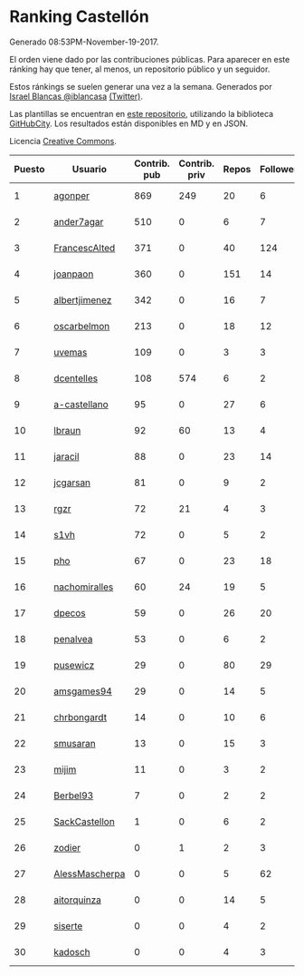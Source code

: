 # Ranking Castellón

Generado 08:53PM-November-19-2017.

El orden viene dado por las contribuciones públicas. Para aparecer en este ránking hay que tener, al menos, un repositorio público y un seguidor.

Estos ránkings se suelen generar una vez a la semana. Generados por [Israel Blancas @iblancasa](https://github.com/iblancasa/) [(Twitter)](https://twitter.com/iblancasa).

Las plantillas se encuentran en [este repositorio](https://github.com/iblancasa/GH-Spanish-Ranking), utilizando la biblioteca [GitHubCity](https://github.com/iblancasa/GitHubCity). Los resultados están disponibles en MD y en JSON.

Licencia [Creative Commons](https://creativecommons.org/licenses/by/4.0/).

| Puesto   |  Usuario  | Contrib. pub | Contrib. priv |Repos| Followers | Desde |  Avatar  |
|----------|-----------|--------------|---------------|-----|-----------|-------|----------|
|1|[agonper](https://github.com/agonper)|869|249|20|6|2015-01-27|![agonper](https://avatars3.githubusercontent.com/u/10727467)|
|2|[ander7agar](https://github.com/ander7agar)|510|0|6|7|2014-03-06|![ander7agar](https://avatars2.githubusercontent.com/u/6875232)|
|3|[FrancescAlted](https://github.com/FrancescAlted)|371|0|40|124|2010-06-25|![FrancescAlted](https://avatars0.githubusercontent.com/u/314521)|
|4|[joanpaon](https://github.com/joanpaon)|360|0|151|14|2013-06-30|![joanpaon](https://avatars1.githubusercontent.com/u/4895527)|
|5|[albertjimenez](https://github.com/albertjimenez)|342|0|16|7|2015-05-21|![albertjimenez](https://avatars3.githubusercontent.com/u/12547680)|
|6|[oscarbelmon](https://github.com/oscarbelmon)|213|0|18|12|2013-04-05|![oscarbelmon](https://avatars0.githubusercontent.com/u/4066452)|
|7|[uvemas](https://github.com/uvemas)|109|0|3|3|2011-10-03|![uvemas](https://avatars1.githubusercontent.com/u/1099529)|
|8|[dcentelles](https://github.com/dcentelles)|108|574|6|2|2013-07-15|![dcentelles](https://avatars2.githubusercontent.com/u/5012707)|
|9|[a-castellano](https://github.com/a-castellano)|95|0|27|6|2015-03-17|![a-castellano](https://avatars0.githubusercontent.com/u/11519707)|
|10|[lbraun](https://github.com/lbraun)|92|60|13|4|2010-06-02|![lbraun](https://avatars2.githubusercontent.com/u/294776)|
|11|[jaracil](https://github.com/jaracil)|88|0|23|14|2014-01-10|![jaracil](https://avatars0.githubusercontent.com/u/6370372)|
|12|[jcgarsan](https://github.com/jcgarsan)|81|0|9|2|2013-09-26|![jcgarsan](https://avatars3.githubusercontent.com/u/5547857)|
|13|[rgzr](https://github.com/rgzr)|72|21|4|3|2015-07-03|![rgzr](https://avatars1.githubusercontent.com/u/13169716)|
|14|[s1vh](https://github.com/s1vh)|72|0|5|2|2014-10-09|![s1vh](https://avatars1.githubusercontent.com/u/9099118)|
|15|[pho](https://github.com/pho)|67|0|23|18|2009-05-25|![pho](https://avatars0.githubusercontent.com/u/88469)|
|16|[nachomiralles](https://github.com/nachomiralles)|60|24|19|5|2013-06-26|![nachomiralles](https://avatars2.githubusercontent.com/u/4831513)|
|17|[dpecos](https://github.com/dpecos)|59|0|26|20|2011-01-26|![dpecos](https://avatars0.githubusercontent.com/u/584298)|
|18|[penalvea](https://github.com/penalvea)|53|0|6|2|2013-04-09|![penalvea](https://avatars3.githubusercontent.com/u/4102114)|
|19|[pusewicz](https://github.com/pusewicz)|29|0|80|29|2008-02-26|![pusewicz](https://avatars2.githubusercontent.com/u/940)|
|20|[amsgames94](https://github.com/amsgames94)|29|0|14|5|2014-03-15|![amsgames94](https://avatars3.githubusercontent.com/u/6959189)|
|21|[chrbongardt](https://github.com/chrbongardt)|14|0|10|6|2012-11-19|![chrbongardt](https://avatars3.githubusercontent.com/u/2834466)|
|22|[smusaran](https://github.com/smusaran)|13|0|15|3|2015-11-10|![smusaran](https://avatars2.githubusercontent.com/u/15787704)|
|23|[mijim](https://github.com/mijim)|11|0|3|2|2016-02-01|![mijim](https://avatars1.githubusercontent.com/u/17006034)|
|24|[Berbel93](https://github.com/Berbel93)|7|0|2|2|2016-03-02|![Berbel93](https://avatars2.githubusercontent.com/u/17596372)|
|25|[SackCastellon](https://github.com/SackCastellon)|1|0|6|2|2013-08-28|![SackCastellon](https://avatars3.githubusercontent.com/u/5330355)|
|26|[zodier](https://github.com/zodier)|0|1|2|3|2010-11-13|![zodier](https://avatars0.githubusercontent.com/u/480371)|
|27|[AlessMascherpa](https://github.com/AlessMascherpa)|0|0|5|62|2011-04-03|![AlessMascherpa](https://avatars2.githubusercontent.com/u/706750)|
|28|[aitorquinza](https://github.com/aitorquinza)|0|0|14|5|2012-09-17|![aitorquinza](https://avatars3.githubusercontent.com/u/2361502)|
|29|[siserte](https://github.com/siserte)|0|0|4|2|2014-02-05|![siserte](https://avatars2.githubusercontent.com/u/6595035)|
|30|[kadosch](https://github.com/kadosch)|0|0|4|3|2011-12-31|![kadosch](https://avatars1.githubusercontent.com/u/1296520)|
